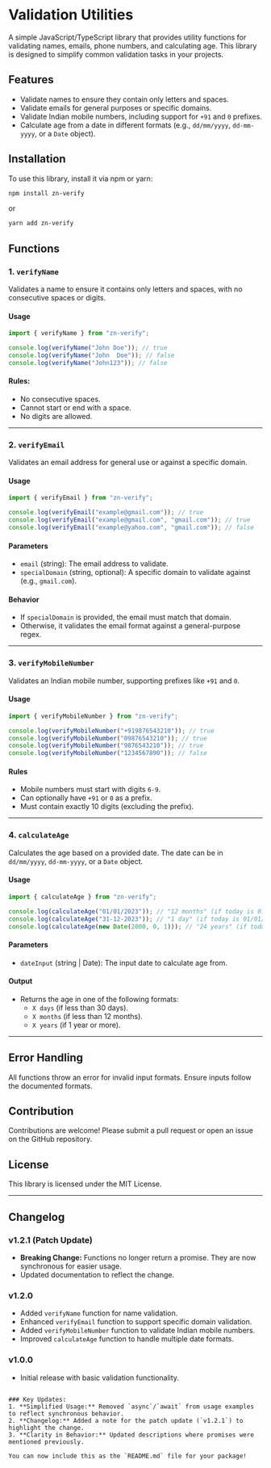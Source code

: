 # Validation Utilities

A simple JavaScript/TypeScript library that provides utility functions for validating names, emails, phone numbers, and calculating age. This library is designed to simplify common validation tasks in your projects.

## Features

- Validate names to ensure they contain only letters and spaces.
- Validate emails for general purposes or specific domains.
- Validate Indian mobile numbers, including support for `+91` and `0` prefixes.
- Calculate age from a date in different formats (e.g., `dd/mm/yyyy`, `dd-mm-yyyy`, or a `Date` object).

## Installation

To use this library, install it via npm or yarn:

```bash
npm install zn-verify
```

or

```bash
yarn add zn-verify
```

## Functions

### 1. `verifyName`

Validates a name to ensure it contains only letters and spaces, with no consecutive spaces or digits.

#### Usage

```javascript
import { verifyName } from "zn-verify";

console.log(verifyName("John Doe")); // true
console.log(verifyName("John  Doe")); // false
console.log(verifyName("John123")); // false
```

#### Rules:

- No consecutive spaces.
- Cannot start or end with a space.
- No digits are allowed.

---

### 2. `verifyEmail`

Validates an email address for general use or against a specific domain.

#### Usage

```javascript
import { verifyEmail } from "zn-verify";

console.log(verifyEmail("example@gmail.com")); // true
console.log(verifyEmail("example@gmail.com", "gmail.com")); // true
console.log(verifyEmail("example@yahoo.com", "gmail.com")); // false
```

#### Parameters

- `email` (string): The email address to validate.
- `specialDomain` (string, optional): A specific domain to validate against (e.g., `gmail.com`).

#### Behavior

- If `specialDomain` is provided, the email must match that domain.
- Otherwise, it validates the email format against a general-purpose regex.

---

### 3. `verifyMobileNumber`

Validates an Indian mobile number, supporting prefixes like `+91` and `0`.

#### Usage

```javascript
import { verifyMobileNumber } from "zn-verify";

console.log(verifyMobileNumber("+919876543210")); // true
console.log(verifyMobileNumber("09876543210")); // true
console.log(verifyMobileNumber("9876543210")); // true
console.log(verifyMobileNumber("1234567890")); // false
```

#### Rules

- Mobile numbers must start with digits `6-9`.
- Can optionally have `+91` or `0` as a prefix.
- Must contain exactly 10 digits (excluding the prefix).

---

### 4. `calculateAge`

Calculates the age based on a provided date. The date can be in `dd/mm/yyyy`, `dd-mm-yyyy`, or a `Date` object.

#### Usage

```javascript
import { calculateAge } from "zn-verify";

console.log(calculateAge("01/01/2023")); // "12 months" (if today is 01/01/2024)
console.log(calculateAge("31-12-2023")); // "1 day" (if today is 01/01/2024)
console.log(calculateAge(new Date(2000, 0, 1))); // "24 years" (if today is 01/01/2024)
```

#### Parameters

- `dateInput` (string | Date): The input date to calculate age from.

#### Output

- Returns the age in one of the following formats:
  - `X days` (if less than 30 days).
  - `X months` (if less than 12 months).
  - `X years` (if 1 year or more).

---

## Error Handling

All functions throw an error for invalid input formats. Ensure inputs follow the documented formats.

## Contribution

Contributions are welcome! Please submit a pull request or open an issue on the GitHub repository.

## License

This library is licensed under the MIT License.

---

## Changelog

### v1.2.1 (Patch Update)

- **Breaking Change:** Functions no longer return a promise. They are now synchronous for easier usage.
- Updated documentation to reflect the change.

### v1.2.0

- Added `verifyName` function for name validation.
- Enhanced `verifyEmail` function to support specific domain validation.
- Added `verifyMobileNumber` function to validate Indian mobile numbers.
- Improved `calculateAge` function to handle multiple date formats.

### v1.0.0

- Initial release with basic validation functionality.

```

### Key Updates:
1. **Simplified Usage:** Removed `async`/`await` from usage examples to reflect synchronous behavior.
2. **Changelog:** Added a note for the patch update (`v1.2.1`) to highlight the change.
3. **Clarity in Behavior:** Updated descriptions where promises were mentioned previously.

You can now include this as the `README.md` file for your package!
```
